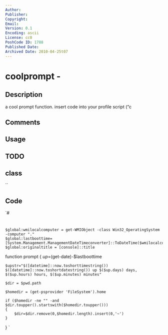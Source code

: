 ```yaml
---
Author: 
Publisher: 
Copyright: 
Email: 
Version: 0.1
Encoding: ascii
License: cc0
PoshCode ID: 1788
Published Date: 
Archived Date: 2010-04-25t07
---
```


# coolprompt - 

## Description

a cool prompt function.  insert code into your profile script (“c

## Comments



## Usage



## TODO



## class

``

## Code

`#
 #
 
 	$global:wmilocalcomputer = get-WMIObject -class Win32_OperatingSystem -computer "."
 	$global:lastboottime=[System.Management.ManagementDateTimeconverter]::ToDateTime($wmilocalcomputer.lastbootuptime)
 	$global:originaltitle = [console]::title
 
 function prompt 
 {
 	$up=$(get-date)-$lastboottime
 
 	$upstr="$([datetime]::now.toshorttimestring()) $([datetime]::now.toshortdatestring()) up $($up.days) days, $($up.hours) hours, $($up.minutes) minutes"
 
 	$dir = $pwd.path
 
 	$homedir = (get-psprovider 'FileSystem').home
 
 	if ($homedir -ne "" -and $dir.toupper().startswith($homedir.toupper()))
 	{
 		$dir=$dir.remove(0,$homedir.length).insert(0,'~')
 	}
 	
 
 
 }
`

